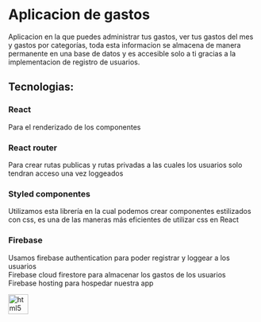 # Aplicacion de gastos

Aplicacion en la que puedes administrar tus gastos, ver tus gastos del mes y gastos por categorías, toda esta informacion se almacena de manera permanente en una base de datos y es accesible solo a ti gracias a la implementacion de registro de usuarios.

## Tecnologias:  
### React  
Para el renderizado de los componentes  

### React router  
Para crear rutas publicas y rutas privadas a las cuales los usuarios solo tendran acceso una vez loggeados  

### Styled componentes 
Utilizamos esta librería en la cual podemos crear componentes estilizados con css, es una de las maneras más eficientes de utilizar css en React

### Firebase  
Usamos firebase authentication para poder registrar y loggear a los usuarios  
Firebase cloud firestore para almacenar los gastos de los usuarios  
Firebase hosting para hospedar nuestra app

<img src="[https://raw.githubusercontent.com/devicons/devicon/master/icons/html5/html5-original-wordmark.svg](https://drive.google.com/file/d/1gj1qKuVFRA222X1ytZNEvwSEWRJ8VlGL/view)" alt="html5" width="40" height="40"/>
